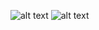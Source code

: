 ![alt text](../../../../../medias/images_0/dpdk_memzone_mpool_mbuf关系梳理_image.png)
![alt text](../../../../../medias/images_0/dpdk_memzone_mpool_mbuf关系梳理_image-1.png)